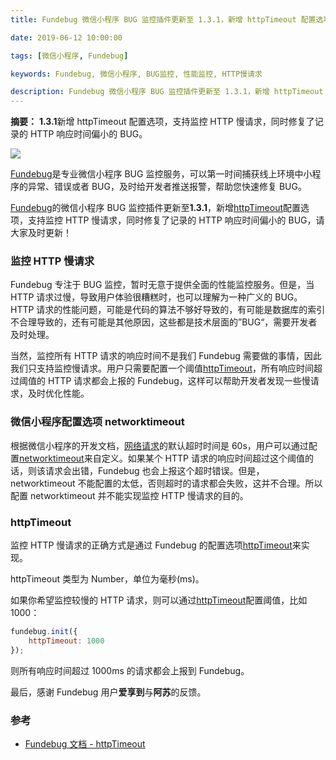 ```yaml
---
title: Fundebug 微信小程序 BUG 监控插件更新至 1.3.1，新增 httpTimeout 配置选项，支持监控 HTTP 慢请求

date: 2019-06-12 10:00:00

tags: [微信小程序, Fundebug]

keywords: Fundebug, 微信小程序, BUG监控, 性能监控, HTTP慢请求

description: Fundebug 微信小程序 BUG 监控插件更新至 1.3.1，新增 httpTimeout 配置选项，支持监控 HTTP 慢请求
---
```


**摘要：** **1.3.1**新增 httpTimeout 配置选项，支持监控 HTTP 慢请求，同时修复了记录的 HTTP 响应时间偏小的 BUG。

![](https://image.fundebug.com/2019-0422-wxjs_update.jpg)

<!-- more -->

[Fundebug](https://www.fundebug.com/)是专业微信小程序 BUG 监控服务，可以第一时间捕获线上环境中小程序的异常、错误或者 BUG，及时给开发者推送报警，帮助您快速修复 BUG。

[Fundebug](https://www.fundebug.com/)的微信小程序 BUG 监控插件更新至**1.3.1**，新增[httpTimeout](https://docs.fundebug.com/notifier/wxjs/customize/httptimeout.html)配置选项，支持监控 HTTP 慢请求，同时修复了记录的 HTTP 响应时间偏小的 BUG，请大家及时更新！

### 监控 HTTP 慢请求

Fundebug 专注于 BUG 监控，暂时无意于提供全面的性能监控服务。但是，当 HTTP 请求过慢，导致用户体验很糟糕时，也可以理解为一种广义的 BUG。HTTP 请求的性能问题，可能是代码的算法不够好导致的，有可能是数据库的索引不合理导致的，还有可能是其他原因，这些都是技术层面的”BUG“，需要开发者及时处理。

当然，监控所有 HTTP 请求的响应时间不是我们 Fundebug 需要做的事情，因此我们只支持监控慢请求。用户只需要配置一个阈值[httpTimeout](https://docs.fundebug.com/notifier/wxjs/customize/httptimeout.html)，所有响应时间超过阈值的 HTTP 请求都会上报的 Fundebug，这样可以帮助开发者发现一些慢请求，及时优化性能。

### 微信小程序配置选项 networktimeout

根据微信小程序的开发文档，[网络请求](https://developers.weixin.qq.com/miniprogram/dev/framework/ability/network.html)的默认超时时间是 60s，用户可以通过配置[networktimeout](https://developers.weixin.qq.com/miniprogram/dev/framework/config.html)来自定义。如果某个 HTTP 请求的响应时间超过这个阈值的话，则该请求会出错，Fundebug 也会上报这个超时错误。但是，networktimeout 不能配置的太低，否则超时的请求都会失败，这并不合理。所以配置 networktimeout 并不能实现监控 HTTP 慢请求的目的。

### httpTimeout

监控 HTTP 慢请求的正确方式是通过 Fundebug 的配置选项[httpTimeout](https://docs.fundebug.com/notifier/wxjs/customize/httptimeout.html)来实现。

httpTimeout 类型为 Number，单位为毫秒(ms)。

如果你希望监控较慢的 HTTP 请求，则可以通过[httpTimeout](https://docs.fundebug.com/notifier/wxjs/customize/httptimeout.html)配置阈值，比如 1000：

```js
fundebug.init({
    httpTimeout: 1000
});
```

则所有响应时间超过 1000ms 的请求都会上报到 Fundebug。

最后，感谢 Fundebug 用户**爱享到**与**阿苏**的反馈。

### 参考

-   [Fundebug 文档 - httpTimeout](https://docs.fundebug.com/notifier/wxjs/customize/httptimeout.html)
